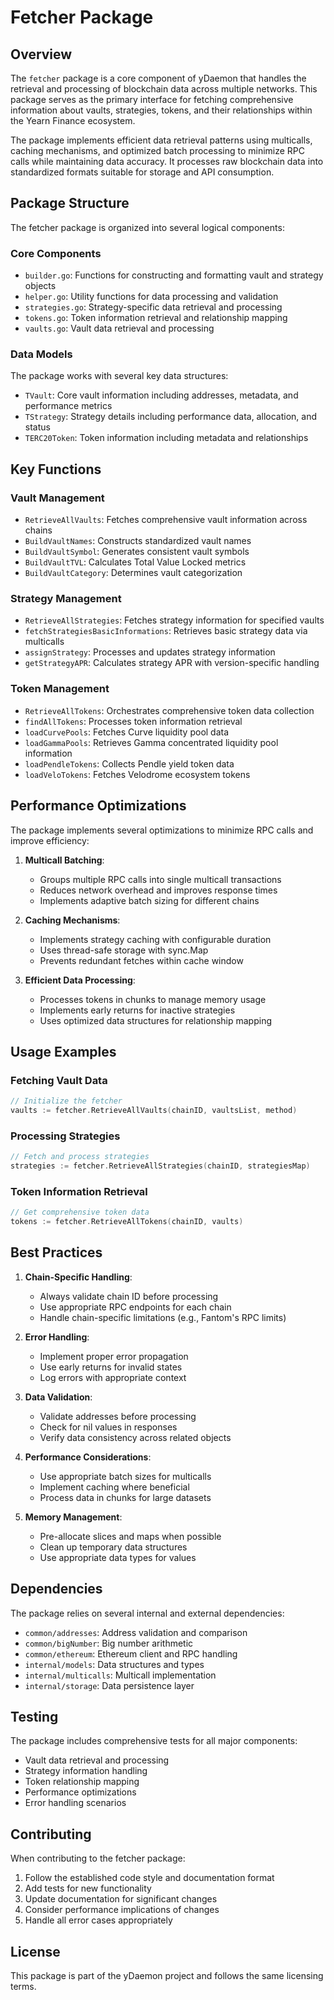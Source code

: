 # Fetcher Package

## Overview

The `fetcher` package is a core component of yDaemon that handles the retrieval and processing of blockchain data across multiple networks. This package serves as the primary interface for fetching comprehensive information about vaults, strategies, tokens, and their relationships within the Yearn Finance ecosystem.

The package implements efficient data retrieval patterns using multicalls, caching mechanisms, and optimized batch processing to minimize RPC calls while maintaining data accuracy. It processes raw blockchain data into standardized formats suitable for storage and API consumption.

## Package Structure

The fetcher package is organized into several logical components:

### Core Components

- `builder.go`: Functions for constructing and formatting vault and strategy objects
- `helper.go`: Utility functions for data processing and validation
- `strategies.go`: Strategy-specific data retrieval and processing
- `tokens.go`: Token information retrieval and relationship mapping
- `vaults.go`: Vault data retrieval and processing

### Data Models

The package works with several key data structures:

- `TVault`: Core vault information including addresses, metadata, and performance metrics
- `TStrategy`: Strategy details including performance data, allocation, and status
- `TERC20Token`: Token information including metadata and relationships

## Key Functions

### Vault Management

- `RetrieveAllVaults`: Fetches comprehensive vault information across chains
- `BuildVaultNames`: Constructs standardized vault names
- `BuildVaultSymbol`: Generates consistent vault symbols
- `BuildVaultTVL`: Calculates Total Value Locked metrics
- `BuildVaultCategory`: Determines vault categorization

### Strategy Management

- `RetrieveAllStrategies`: Fetches strategy information for specified vaults
- `fetchStrategiesBasicInformations`: Retrieves basic strategy data via multicalls
- `assignStrategy`: Processes and updates strategy information
- `getStrategyAPR`: Calculates strategy APR with version-specific handling

### Token Management

- `RetrieveAllTokens`: Orchestrates comprehensive token data collection
- `findAllTokens`: Processes token information retrieval
- `loadCurvePools`: Fetches Curve liquidity pool data
- `loadGammaPools`: Retrieves Gamma concentrated liquidity pool information
- `loadPendleTokens`: Collects Pendle yield token data
- `loadVeloTokens`: Fetches Velodrome ecosystem tokens

## Performance Optimizations

The package implements several optimizations to minimize RPC calls and improve efficiency:

1. **Multicall Batching**:

    - Groups multiple RPC calls into single multicall transactions
    - Reduces network overhead and improves response times
    - Implements adaptive batch sizing for different chains

2. **Caching Mechanisms**:

    - Implements strategy caching with configurable duration
    - Uses thread-safe storage with sync.Map
    - Prevents redundant fetches within cache window

3. **Efficient Data Processing**:
    - Processes tokens in chunks to manage memory usage
    - Implements early returns for inactive strategies
    - Uses optimized data structures for relationship mapping

## Usage Examples

### Fetching Vault Data

```go
// Initialize the fetcher
vaults := fetcher.RetrieveAllVaults(chainID, vaultsList, method)
```

### Processing Strategies

```go
// Fetch and process strategies
strategies := fetcher.RetrieveAllStrategies(chainID, strategiesMap)
```

### Token Information Retrieval

```go
// Get comprehensive token data
tokens := fetcher.RetrieveAllTokens(chainID, vaults)
```

## Best Practices

1. **Chain-Specific Handling**:

    - Always validate chain ID before processing
    - Use appropriate RPC endpoints for each chain
    - Handle chain-specific limitations (e.g., Fantom's RPC limits)

2. **Error Handling**:

    - Implement proper error propagation
    - Use early returns for invalid states
    - Log errors with appropriate context

3. **Data Validation**:

    - Validate addresses before processing
    - Check for nil values in responses
    - Verify data consistency across related objects

4. **Performance Considerations**:

    - Use appropriate batch sizes for multicalls
    - Implement caching where beneficial
    - Process data in chunks for large datasets

5. **Memory Management**:
    - Pre-allocate slices and maps when possible
    - Clean up temporary data structures
    - Use appropriate data types for values

## Dependencies

The package relies on several internal and external dependencies:

- `common/addresses`: Address validation and comparison
- `common/bigNumber`: Big number arithmetic
- `common/ethereum`: Ethereum client and RPC handling
- `internal/models`: Data structures and types
- `internal/multicalls`: Multicall implementation
- `internal/storage`: Data persistence layer

## Testing

The package includes comprehensive tests for all major components:

- Vault data retrieval and processing
- Strategy information handling
- Token relationship mapping
- Performance optimizations
- Error handling scenarios

## Contributing

When contributing to the fetcher package:

1. Follow the established code style and documentation format
2. Add tests for new functionality
3. Update documentation for significant changes
4. Consider performance implications of changes
5. Handle all error cases appropriately

## License

This package is part of the yDaemon project and follows the same licensing terms.
